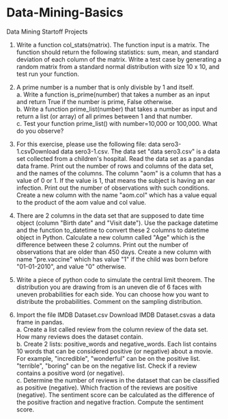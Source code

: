 # Data-Mining-Basics
Data Mining Startoff Projects

1. Write a function col_stats(matrix). The function input is a matrix. The function should return the following statistics: sum, mean, and standard deviation of each column of the matrix. 
Write a test case by generating a random matrix from a standard normal distribution with size 10 x 10, and test run your function.

2. A prime number is a number that is only divisble by 1 and itself. </br>
  a. Write a function is_prime(number) that takes a number as an input and return True if the number is prime, False otherwise. </br>
  b. Write a function prime_list(number) that takes a number as input and return a list (or array) of all primes between 1 and that number. </br>
  c. Test your function prime_list() with number=10,000 or 100,000. What do you observe? </br>

3. For this exercise, please use the following file: data sero3-1.csvDownload data sero3-1.csv. The data set "data sero3.csv" is a data set collected from a children's hospital. Read the data set as a pandas data frame. Print out the number of rows and columns of the data set, and the names of the columns. The column "aom" is a column that has a value of 0 or 1. If the value is 1, that means the subject is having an ear infection. Print out the number of observations with such conditions. Create a new column with the name "aom.col" which has a value equal to the product of the aom value and col value.

4. There are 2 columns in the data set that are supposed to date time object (column "Birth date" and "Visit date"). Use the package datetime and the function to_datetime to convert these 2 columns to datetime object in Python. Calculate a new column called "Age" which is the difference between these 2 columns. Print out the number of observations that are older than 450 days. Create a new column with name "pre.vaccine" which has value "1" if the child was born before "01-01-2010", and value "0" otherwise. 

5. Write a piece of python code to simulate the central limit theorem. The distribution you are drawing from is an uneven die of 6 faces with uneven probabilities for each side. You can choose how you want to distribute the probabilities. Comment on the sampling distribution.

6. Import the file IMDB Dataset.csv Download IMDB Dataset.csvas a data frame in pandas. </br>
a. Create a list called review from the column review of the data set. How many reviews does the dataset contain. </br>
b. Create 2 lists: positive_words and negative_words. Each list contains 10 words that can be considered positive (or negative) about a movie. For example, "incredible", "wonderful" can be on the positive list. "terrible", "boring" can be on the negative list. Check if a review contains a positive word (or negative). </br>
c. Determine the number of reviews in the dataset  that can be classified as positive (negative). Which fraction of the reviews are positive (negative). The sentiment score can be calculated as the difference of the positive fraction and negative fraction. Compute the sentiment score. </br>
